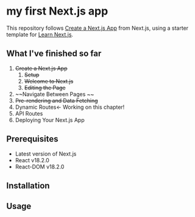 # my first Next.js app
This repository follows [Create a Next.js App](https://nextjs.org/learn/basics/create-nextjs-app) from Next.js, using a starter template for [Learn Next.js](https://nextjs.org/learn).

## What I've finished so far
1. ~~Create a Next.js App~~
	1. ~~Setup~~
	2. ~~Welcome to Next.js~~
	3. ~~Editing the Page~~
2. ~~Navigate Between Pages ~~
3. ~~Pre-rendering and Data Fetching~~
4. Dynamic Routes<- Working on this chapter!
5. API Routes
6. Deploying Your Next.js App

## Prerequisites
- Latest version of Next.js
- React v18.2.0
- React-DOM v18.2.0

## Installation


## Usage

